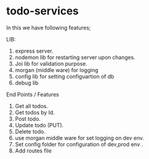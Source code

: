 # todo-services
In this we have following features;

LIB:
1. express server.
2. nodemon lib for restarting server upon changes.
3. Joi lib for validation purpose.
4. morgan (middle ware) for logging
5. config lib for setting configuartion of db
6. debug lib


End Points / Features
1. Get all todos.
2. Get todos by Id.
3. Post todo.
4. Update todo (PUT).
5. Delete todo.
6. use morgan middle ware for set logging on dev env.
7. Set config folder for configuration of dev,prod env .
8. Add routes file

